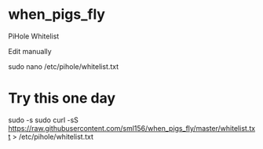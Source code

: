 # when_pigs_fly
PiHole Whitelist

Edit manually

sudo nano /etc/pihole/whitelist.txt


# Try this one day

sudo -s
sudo curl -sS https://raw.githubusercontent.com/sml156/when_pigs_fly/master/whitelist.txt > /etc/pihole/whitelist.txt

